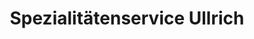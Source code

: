 ---
title: "Spezialitätenservice Ullrich"
url: /drei-gleichen/spezialitaetenservice-ullrich/
shop: Metzgerei
---
